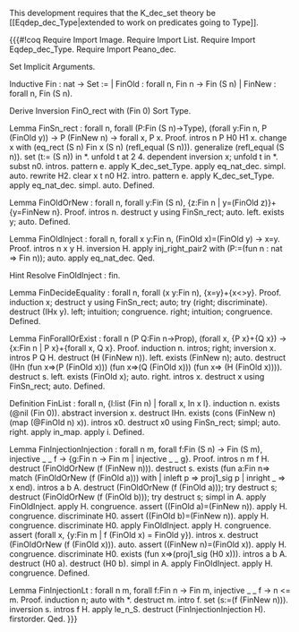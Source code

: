 This development requires that the K_dec_set theory be [[Eqdep_dec_Type|extended to work on predicates going to Type]].

{{{#!coq
Require Import Image.
Require Import List.
Require Import Eqdep_dec_Type.
Require Import Peano_dec.

Set Implicit Arguments.

Inductive Fin : nat -> Set :=
| FinOld : forall n, Fin n -> Fin (S n)
| FinNew : forall n, Fin (S n).

Derive Inversion FinO_rect with (Fin 0) Sort Type.

Lemma FinSn_rect :
 forall n,
 forall (P:Fin (S n)->Type),
 (forall y:Fin n, P (FinOld y)) ->
 P (FinNew n) ->
 forall x, P x.
Proof.
intros n P H0 H1 x.
change x with (eq_rect (S n) Fin x (S n) (refl_equal (S n))).
generalize (refl_equal (S n)).
set (t:= (S n)) in *.
unfold t at 2 4.
dependent inversion x;
unfold t in *.
subst n0.
intros.
pattern e.
apply K_dec_set_Type.
apply eq_nat_dec.
simpl.
auto.
rewrite H2.
clear x t n0 H2.
intro.
pattern e.
apply K_dec_set_Type.
apply eq_nat_dec.
simpl.
auto.
Defined.

Lemma FinOldOrNew : forall n, 
forall y:Fin (S n), 
{z:Fin n | y=(FinOld z)}+{y=FinNew n}.
Proof.
intros n.
destruct y using FinSn_rect; auto.
left.
exists y; auto.
Defined.

Lemma FinOldInject : forall n, forall x y:Fin n, (FinOld x)=(FinOld y) -> x=y.
Proof.
intros n x y H.
inversion H.
apply inj_right_pair2 with (P:=(fun n : nat => Fin n)); auto.
apply eq_nat_dec.
Qed.

Hint Resolve FinOldInject : fin.

Lemma FinDecideEquality : forall n, forall (x y:Fin n), {x=y}+{x<>y}.
Proof.
induction x;
destruct y using FinSn_rect; auto; try (right; discriminate).
destruct (IHx y).
left; intuition; congruence.
right; intuition; congruence.
Defined.

Lemma FinForallOrExist : forall n 
(P Q:Fin n->Prop), 
(forall x, {P x}+{Q x}) -> 
{x:Fin n | P x}+{forall x, Q x}.
Proof.
induction n.
intros; right; inversion x.
intros P Q H.
destruct (H (FinNew n)).
left.
exists (FinNew n); auto.
destruct (IHn (fun x=>(P (FinOld x)))
              (fun x=>(Q (FinOld x)))
              (fun x=> (H (FinOld x)))).
destruct s.
left.
exists (FinOld x); auto.
right.
intros x.
destruct x using FinSn_rect; auto.
Defined.

Definition FinList : forall n, {l:list (Fin n) | forall x, In x l}.
induction n.
exists (@nil (Fin 0)).
abstract inversion x.
destruct IHn.
exists (cons (FinNew n) (map (@FinOld n) x)).
intros x0.
destruct x0 using FinSn_rect; simpl; auto.
right.
apply in_map.
apply i.
Defined.

Lemma FinInjectionInjection : forall n m, forall f:Fin (S n) -> Fin (S m), injective _ _ f -> {g:Fin n -> Fin m | injective _ _ g}.
Proof.
intros n m f H.
destruct (FinOldOrNew (f (FinNew n))).
destruct s.
exists (fun a:Fin n=>
match (FinOldOrNew (f (FinOld a))) with
| inleft p => proj1_sig p
| inright _ => x
end).
intros a b A.
destruct (FinOldOrNew (f (FinOld a))); try destruct s;
destruct (FinOldOrNew (f (FinOld b))); try destruct s;
simpl in A.
apply FinOldInject.
apply H.
congruence.
assert ((FinOld a)=(FinNew n)).
apply H.
congruence.
discriminate H0.
assert ((FinOld b)=(FinNew n)).
apply H.
congruence.
discriminate H0.
apply FinOldInject.
apply H.
congruence.
assert (forall x, {y:Fin m | f (FinOld x) = FinOld y}).
intros x.
destruct (FinOldOrNew (f (FinOld x))).
auto.
assert ((FinNew n)=(FinOld x)).
apply H.
congruence.
discriminate H0.
exists (fun x=>(proj1_sig (H0 x))).
intros a b A.
destruct (H0 a).
destruct (H0 b).
simpl in A.
apply FinOldInject.
apply H.
congruence.
Defined.

Lemma FinInjectionLt : forall n m, forall f:Fin n -> Fin m, injective _ _ f -> n <= m.
Proof.
induction n; auto with *.
destruct m.
intro f.
set (s:=(f (FinNew n))).
inversion s.
intros f H.
apply le_n_S.
destruct (FinInjectionInjection H).
firstorder.
Qed.
}}}
